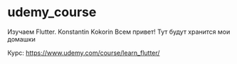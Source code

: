 # udemy_course
Изучаем Flutter. Konstantin Kokorin
Всем привет!
Тут будут хранится мои домашки

Курс:
https://www.udemy.com/course/learn_flutter/